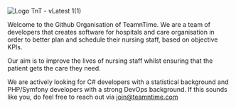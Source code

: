 ![Logo TnT - vLatest 1(1)](https://user-images.githubusercontent.com/1325321/191765392-37125c42-009e-4a16-bb7b-bd94a42e6fb3.png)

Welcome to the Github Organisation of TeamnTime. We are a team of developers that creates software for hospitals and care organisation in order to better plan and schedule their nursing staff, based on objective KPIs.

Our aim is to improve the lives of nursing staff whilst ensuring that the patient gets the care they need.

We are actively looking for C# developers with a statistical background and PHP/Symfony developers with a strong DevOps background. If this sounds like you, do feel free to reach out via [join@teamntime.com](mailto:join@teamntime.com)
